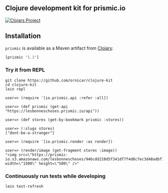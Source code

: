 ## Clojure development kit for prismic.io

[![Clojars Project](http://clojars.org/prismic/latest-version.svg)](http://clojars.org/prismic)

## Installation

`prismic` is available as a Maven artifact from [Clojars](http://clojars.org/prismic):

```clojure
[prismic "1.1"]
```

### Try it from REPL

```
git clone https://github.com/ornicar/clojure-kit
cd clojure-kit
lein repl

user=> (require '[io.prismic.api :refer :all])

user=> (def prismic (get-api "https://lesbonneschoses.prismic.io/api"))

user=> (def stores (get-by-bookmark prismic :stores))

user=> (:slugs stores)
["dont-be-a-stranger"]

user=> (require '[io.prismic.render :as render])

user=> (render/image (get-fragment stores :image))
"<img src=\"https://prismic-io.s3.amazonaws.com/lesbonneschoses/946cdd210d5f341df7f4d8c7ec3d48adbf7a9d65.jpg\" width=\"1500\" height=\"500\" />"
```

### Continuously run tests while developing

```
lein test-refresh
```
